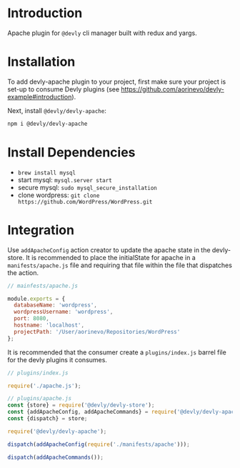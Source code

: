 # Introduction

Apache plugin for `@devly` cli manager built with redux and yargs.

# Installation

To add devly-apache plugin to your project, first make sure your project is set-up to consume Devly plugins (see https://github.com/aorinevo/devly-example#introduction).


Next, install `@devly/devly-apache`:

```bash
npm i @devly/devly-apache
```

# Install Dependencies

 - `brew install mysql`
 - start mysql: `mysql.server start`
 - secure mysql: `sudo mysql_secure_installation`
 - clone wordpress: `git clone https://github.com/WordPress/WordPress.git`

# Integration

Use `addApacheConfig` action creator to update the apache state in the devly-store.  It is recommended to place the initialState for apache in a `manifests/apache.js` file and requiring that file within the file that dispatches the action.

```js
// mainfests/apache.js

module.exports = {
  databaseName: 'wordpress',
  wordpressUsername: 'wordpress',
  port: 8080,
  hostname: 'localhost',
  projectPath: '/User/aorinevo/Repositories/WordPress'
};
```

It is recommended that the consumer create a `plugins/index.js` barrel file for the devly plugins it consumes.

```js
// plugins/index.js

require('./apache.js');

// plugins/apache.js
const {store} = require('@devly/devly-store');
const {addApacheConfig, addApacheCommands} = require('@devly/devly-apache/actions');
const {dispatch} = store;

require('@devly/devly-apache');

dispatch(addApacheConfig(require('./manifests/apache')));

dispatch(addApacheCommands());
```
